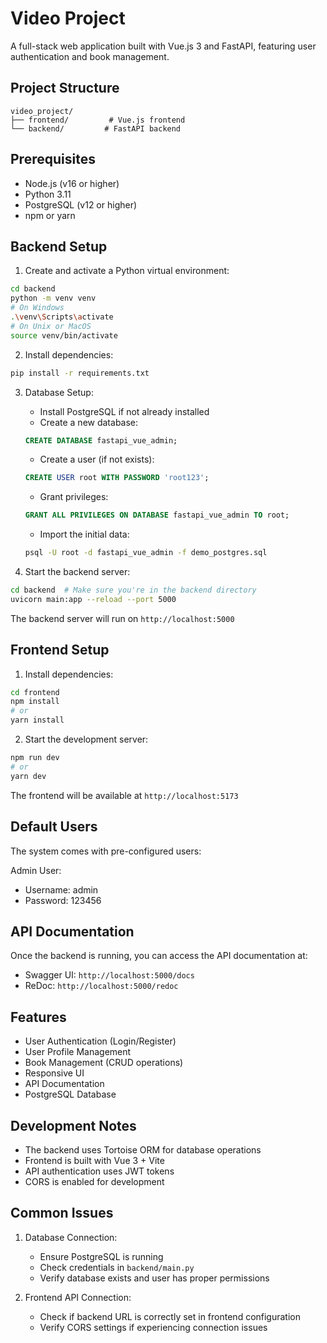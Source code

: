# Video Project

A full-stack web application built with Vue.js 3 and FastAPI, featuring user authentication and book management.

## Project Structure

```
video_project/
├── frontend/         # Vue.js frontend
└── backend/         # FastAPI backend
```

## Prerequisites

- Node.js (v16 or higher)
- Python 3.11
- PostgreSQL (v12 or higher)
- npm or yarn

## Backend Setup

1. Create and activate a Python virtual environment:
```bash
cd backend
python -m venv venv
# On Windows
.\venv\Scripts\activate
# On Unix or MacOS
source venv/bin/activate
```

2. Install dependencies:
```bash
pip install -r requirements.txt
```

3. Database Setup:
   - Install PostgreSQL if not already installed
   - Create a new database:
   ```sql
   CREATE DATABASE fastapi_vue_admin;
   ```
   - Create a user (if not exists):
   ```sql
   CREATE USER root WITH PASSWORD 'root123';
   ```
   - Grant privileges:
   ```sql
   GRANT ALL PRIVILEGES ON DATABASE fastapi_vue_admin TO root;
   ```
   - Import the initial data:
   ```bash
   psql -U root -d fastapi_vue_admin -f demo_postgres.sql
   ```

4. Start the backend server:
```bash
cd backend  # Make sure you're in the backend directory
uvicorn main:app --reload --port 5000
```
The backend server will run on `http://localhost:5000`

## Frontend Setup

1. Install dependencies:
```bash
cd frontend
npm install
# or
yarn install
```

2. Start the development server:
```bash
npm run dev
# or
yarn dev
```
The frontend will be available at `http://localhost:5173`

## Default Users

The system comes with pre-configured users:

Admin User:
   - Username: admin
   - Password: 123456


## API Documentation

Once the backend is running, you can access the API documentation at:
- Swagger UI: `http://localhost:5000/docs`
- ReDoc: `http://localhost:5000/redoc`

## Features

- User Authentication (Login/Register)
- User Profile Management
- Book Management (CRUD operations)
- Responsive UI
- API Documentation
- PostgreSQL Database

## Development Notes

- The backend uses Tortoise ORM for database operations
- Frontend is built with Vue 3 + Vite
- API authentication uses JWT tokens
- CORS is enabled for development

## Common Issues

1. Database Connection:
   - Ensure PostgreSQL is running
   - Check credentials in `backend/main.py`
   - Verify database exists and user has proper permissions

2. Frontend API Connection:
   - Check if backend URL is correctly set in frontend configuration
   - Verify CORS settings if experiencing connection issues 